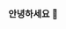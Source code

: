 ### 안녕하세요 👋

<!--
**SOOMIN1000/SOOMIN1000** is a ✨ _special_ ✨ repository because its `README.md` (this file) appears on your GitHub profile.

이 레포는 저의 학교생활 중 공부했던 내용을 복습하고 기록하기 위한 레포입니다.


